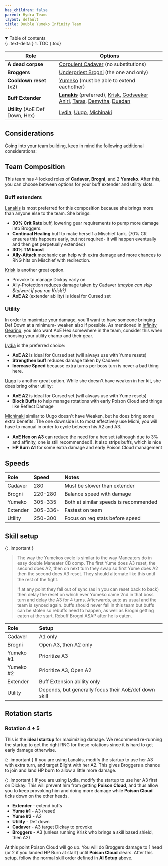 ```yaml
---
has_children: false
parent: Hydra Teams
layout: default
title: Double Yumeko Infinity Team
---
```

<details open markdown="block">
  <summary>
    Table of contents
  </summary>
  {: .text-delta }
1. TOC
{:toc}
</details>

| **Role**                       | **Options**                                 |
| ------------------------------ | ------------------------------------------- |
| **A dead corpse**                | [Corpulent Cadaver](https://hellhades.com/champions/corpulent-cadaver/) (no substitutions)  |
| **Broggers** | [Underpriest Brogni](https://hellhades.com/champions/underpriest-brogni/) (the one and only) |
| **Cooldown reset** (x2)  | [Yumeko](https://hellhades.com/champions/yumeko/) (must be able to extend eachother) |
| **Buff Extender** | **[Lanakis](https://hellhades.com/champions/lanakis/)** (preferred), [Krisk](https://hellhades.com/champions/krisk-the-ageless/), [Godseeker Aniri](https://hellhades.com/champions/godseeker-aniri/), [Taras](https://hellhades.com/champions/taras-the-fierce/), [Demytha](https://hellhades.com/champions/demytha/), [Duedan](https://hellhades.com/champions/duedan-the-runic/) |
| **Utility** (AoE Def Down, Hex) | [Lydia](https://hellhades.com/champions/lydia-the-deathsiren/), [Uugo](https://hellhades.com/champions/Uugo/), [Michinaki](https://hellhades.com/champions/michinaki/)

## Considerations

Going into your team building, keep in mind the following additional considerations:

## Team Composition

This team has 4 locked roles of **Cadaver**, **Brogni**, and 2 **Yumeko**. After this, you can choose between options for your buff extender and utility slots.

### Buff extenders

[Lanakis](https://hellhades.com/champions/lanakis/) is most preferred for this composition because she brings more than anyone else to the team. She brings:

* **30% Crit Rate** buff, lowering gear requirements to pump more damage into Broggers.
* **Continual Healing** buff to make herself a Mischief tank. (70% CR ensures this happens early, but not required- it will happen eventually and then get perpetually extended)
* **30% TM boost**
* **Ally-Attack** mechanic can help with extra damage and more chances to RNG hits on Mischief with redirection.

[Krisk](https://hellhades.com/champions/krisk-the-ageless/) is another great option. 
* Provoke to manage Dickay early on
* Ally-Protection reduces damage taken by Cadaver *(maybe can skip Stalwart if you run Krisk?)*
* **AoE A2** (extender ability) is ideal for Cursed set

### Utility

In order to maximize your damage, you'll want to have someone bringing Def Down at a minimum- weaken also if possible. As mentioned in [Infinity Gearing](/hydra-gearing.html), you also want AoE Hex somewhere in the team, consider this when choosing your utility champ and their gear.

[Lydia](https://hellhades.com/champions/lydia-the-deathsiren/) is the preferred choice:
* **AoE A2** is ideal for Cursed set (will always use with Yume resets)
* **Strengthen buff** reduces damage taken by Cadaver
* **Increase Speed** because extra turns per boss turn is never a bad thing here.

[Uugo](https://hellhades.com/champions/uugo/) is another great option. While she doesn't have weaken in her kit, she does bring other utility:
* **AoE A2** is ideal for Cursed set (will always use with Yume resets)
* **Block Buffs** to help manage rotations with early Poison Cloud and things like Reflect Damage

[Michinaki](https://hellhades.com/champions/michinaki/) similar to Uugo doesn't have Weaken, but he does bring some extra benefits. The one downside is to most effectively use Michi, you will have to manual in order to cycle between his A2 and A3.
* **AoE Hex on A3** can reduce the need for a hex set (although due to 3% and affinity, one is still recommended!). It also strips buffs, which is nice
* **HP Burn A1** for some extra damage and early Poison Cloud management

## Speeds

| Role | Speed | Notes |
|:-----|:------|:------|
| Cadaver | 280 | Must be slower than extender |
| Brogni | 220-280 | Balance speed with damage |
| Yumeko | 305-335 | Both at similar speeds is recommended |
| Extender | 305-336+ | Fastest on team |
| Utility | 250-300 | Focus on req stats before speed |

## Skill setup

{: .important }
> The way the Yumekos cycle is similar to the way Maneaters do in easy double Maneater CB comp. The first Yume does A3 reset, the second does A2, then on next turn they swap so first Yume does A2 then the second does A3 reset. They should alternate like this until the rest of the fight.
> 
> If at any point they fall out of sync (as in you can reset back to back) then delay the reset on which ever Yumeko came 2nd in that boss turn and delay the A3 for 4 turns. Afterwards, auto as usual and the team is synced again. buffs should never fall in this team but buffs can be stolen so rebuffs need to happen, as well as Brogni getting eaten at the start. Rebuff Brogni ASAP after he is eaten.

| Role | Setup |
|:-----|:------|
| Cadaver | A1 only |
| Brogni | Open A3, then A2 only |
| Yumeko #1 | Prioritize A3 |
| Yumeko #2 | Prioritize A3, Open A2 |
| Extender | Buff Extension ability only |
| Utility | Depends, but generally focus their AoE/def down skill |


## Rotation starts

### Rotation 4 + 5

This is the **ideal startup** for maximizing damage. We recommend re-running the startup to get the right RNG for these rotations since it is hard to get early damage otherwise. 

{: .important }
If you are using Lanakis, modify the startup to use her A3 with extra turn, and target Blight with her A2. This gives Broggers a chance to join and land HP burn to allow a little more damage.

{: .important }
If you are using Lydia, modify the startup to use her A3 first on Dickay. This will prevent him from getting **Poison Cloud**, and thus allow you to keep provoking him and doing more damage while **Poison Cloud** ticks down on the other heads.

* **Extender** - extend buffs
* **Yume #1** - A3 (reset)
* **Yume #2** - A2
* **Utility** - Def down
* **Cadaver** - A3 target Dickay to provoke
* **Broggers** - A3 (unless running Krisk who brings a skill based shield, then A2)

At this point Poison Cloud will go up.  You will do Broggers damage to 1 head (or 2 if you landed HP Burn at start) until **Poison Cloud** clears. After this setup, follow the normal skill order defined in **AI Setup** above.